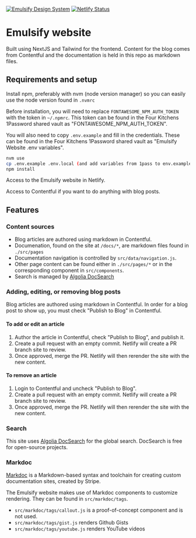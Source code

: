 [![Emulsify Design System](https://user-images.githubusercontent.com/409903/170579210-327abcdd-2c98-4922-87bb-36446a4cc013.svg)](https://www.emulsify.info/)
[![Netlify Status](https://api.netlify.com/api/v1/badges/e8a8811d-96c9-4c15-b3f0-e14473fcff0f/deploy-status)](https://app.netlify.com/sites/emulsify-website/deploys)

# Emulsify website

Built using NextJS and Tailwind for the frontend. Content for the blog comes from Contentful and the documentation is held in this repo as markdown files.

## Requirements and setup

Install npm, preferably with nvm (node version manager) so you can easily use the node version found in `.nvmrc`

Before installation, you will need to replace `FONTAWESOME_NPM_AUTH_TOKEN` with the token in `~/.npmrc`. This token can be found in the Four Kitchens 1Password shared vault as "FONTAWESOME_NPM_AUTH_TOKEN".

You will also need to copy `.env.example` and fill in the credentials. These can be found in the Four Kitchens 1Password shared vault as "Emulsify Website .env variables".

```bash
nvm use
cp .env.example .env.local (and add variables from 1pass to env.example file)
npm install
```

Access to the Emulsify website in Netlify.

Access to Contentful if you want to do anything with blog posts.

## Features

### Content sources

* Blog articles are authored using markdown in Contentful.
* Documenation, found on the site at `/docs/*`, are markdown files found in `./src/pages`
* Documentation navigation is controlled by `src/data/navigation.js`.
* Other page content can be found either in `./src/pages/*` or in the corresponding component in `src/components`.
* Search is managed by [Algolia DocSearch](https://docsearch.algolia.com)

### Adding, editing, or removing blog posts

Blog articles are authored using markdown in Contentful. In order for a blog post to show up, you must check "Publish to Blog" in Contentful.

#### To add or edit an article

1. Author the article in Contentful, check "Publish to Blog", and publish it.
2. Create a pull request with an empty commit. Netlify will create a PR branch site to review.
3. Once approved, merge the PR. Netlify will then rerender the site with the new content.

#### To remove an article

1. Login to Contentful and uncheck "Publish to Blog".
2. Create a pull request with an empty commit. Netlify will create a PR branch site to review.
3. Once approved, merge the PR. Netlify will then rerender the site with the new content.

### Search

This site uses [Algolia DocSearch](https://docsearch.algolia.com) for the global search. DocSearch is free for open-source projects.

### Markdoc

[Markdoc](https://markdoc.dev/) is a Markdown-based syntax and toolchain for creating custom documentation sites, created by Stripe.

The Emulsify website makes use of Markdoc components to customize rendering. They can be found in `src/markdoc/tags`.

* `src/markdoc/tags/callout.js` is a proof-of-concept component and is not used.
* `src/markdoc/tags/gist.js` renders Github Gists
* `src/markdoc/tags/youtube.js` renders YouTube videos
